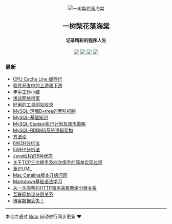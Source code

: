 <p align="center"><img alt="一树梨花落海棠" src="https://cdn.zhangfeibiao.com/wp-content/uploads/2018/10/微信图片_20181023111351.jpg"></p><h2 align="center">
一树梨花落海棠
</h2>

<h4 align="center">记录精彩的程序人生</h4>
<p align="center"><a title="一树梨花落海棠" target="_blank" href="https://github.com/zhangfeibiao/bolo-blog"><img src="https://img.shields.io/github/last-commit/zhangfeibiao/bolo-blog.svg?style=flat-square&color=FF9900"></a>
<a title="GitHub repo size in bytes" target="_blank" href="https://github.com/zhangfeibiao/bolo-blog"><img src="https://img.shields.io/github/repo-size/zhangfeibiao/bolo-blog.svg?style=flat-square"></a>
<a title="Bolo Version" target="_blank" href="https://github.com/adlered/bolo-solo"><img src="https://img.shields.io/badge/bolo-v2.1 稳定版-f1e05a.svg?style=flat-square&color=blueviolet"></a>
<a title="Hits" target="_blank" href="https://github.com/88250/hits"><img src="https://hits.b3log.org/zhangfeibiao/bolo-blog.svg"></a></p>

### 最新

* [CPU Cache Line 缓存行](http://103.202.147.72/bolo_solo_war/articles/2020/09/04/1599209536646.html)
* [软件开发中的上游和下游](http://103.202.147.72/bolo_solo_war/articles/2020/09/01/1598965270893.html)
* [年中工作小结](http://103.202.147.72/bolo_solo_war/articles/2020/08/29/1598697067344.html)
* [浅谈网络带宽](http://103.202.147.72/bolo_solo_war/articles/2020/08/22/1598104178377.html)
* [好用的工具网站收录](http://103.202.147.72/bolo_solo_war/toolSites)
* [MySQL-理解B+tree的索引机制](http://103.202.147.72/bolo_solo_war/1593851663949.html)
* [MySQL-基础知识](http://103.202.147.72/bolo_solo_war/1593949777404.html)
* [MySQL-Explain执行计划及调优策略](http://103.202.147.72/bolo_solo_war/593928128028.html)
* [MySQL-RDBMS系统逻辑架构](http://103.202.147.72/bolo_solo_war/1593860013350.html)
* [方法论](http://103.202.147.72/bolo_solo_war/articles/2020/09/05/1599320432292.html)
* [6W2H分析法](http://103.202.147.72/bolo_solo_war/articles/2020/09/05/1599311931587.html)
* [5WHY分析法](http://103.202.147.72/bolo_solo_war/articles/2020/09/04/1599222747874.html)
* [Java线程的6种状态](http://103.202.147.72/bolo_solo_war/articles/2020/09/06/1599389956832.html)
* [关于TCP三次握手及四次挥手的简单实现过程](http://103.202.147.72/bolo_solo_war/1593945016007.html)
* [重识UML](http://103.202.147.72/bolo_solo_war/1593860043217.html)
* [Mac Catalina版本升级问题](http://103.202.147.72/bolo_solo_war/1593959772687.html)
* [Markdown基础语法学习](http://103.202.147.72/bolo_solo_war/1593851867749.html)
* [从一次完整的HTTP事务来看网络分层关系](http://103.202.147.72/bolo_solo_war/1593944291815.html)
* [互联网协议分层关系](http://103.202.147.72/bolo_solo_war/1575995062860.html)
* [博客数据丢失！](http://103.202.147.72/bolo_solo_war/solo)



---

本仓库通过 [Bolo](https://github.com/adlered/bolo-solo) 自动进行同步更新 ❤️ 